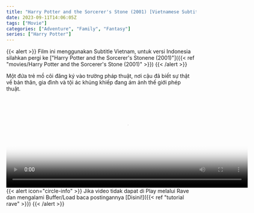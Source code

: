 ```yaml
---
title: "Harry Potter and the Sorcerer's Stone (2001) [Vietnamese Subtitle]"
date: 2023-09-11T14:06:05Z
tags: ["Movie"]
categories: ["Adventure", "Family", "Fantasy"]
series: ["Harry Potter"]
---
```


{{< alert >}}
Film ini menggunakan Subtitle Vietnam, untuk versi Indonesia silahkan pergi ke ["Harry Potter and the Sorcerer's Stonene (2001)"]({{< ref "movies/Harry Potter and the Sorcerer's Stone (2001)" >}})
{{< /alert >}}

Một đứa trẻ mồ côi đăng ký vào trường pháp thuật, nơi cậu đã biết sự thật về bản thân, gia đình và tội ác khủng khiếp đang ám ảnh thế giới phép thuật.

<video id="video-2" 
class="art-preview lazy video-js vjs-default-skin vjs-big-play-centered" 
controls preload="auto" 
width="640" 
height="240"
poster="https://www.themoviedb.org/t/p/original/cvNvWh3vpZHCCmuZ1g75H8iXuxi.jpg" 
data-setup='{ "example_option": true, "width": "auto", "height": "auto", "techOrder": ["html5","flash"] }' 
onseeked="true"> <source src="https://kp3d-my.sharepoint.com/personal/ryoo_kp3d_onmicrosoft_com/_layouts/15/download.aspx?share=Eab8ML8YQXlCkKMJ-yMUqFcBt5lHnInUFskW33UyXF7olg" type='video/mp4'>
</video>
<br>
{{< alert icon="circle-info" >}}
Jika video tidak dapat di Play melalui Rave dan mengalami Buffer/Load baca postingannya [Disini!]({{< ref "tutorial rave" >}})
{{< /alert >}}